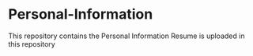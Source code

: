 # Personal-Information
This repository contains the Personal Information
Resume is uploaded in this repository
